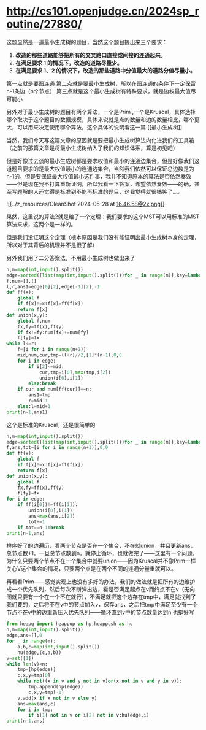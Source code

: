 # http://cs101.openjudge.cn/2024sp_routine/27880/

这题显然是一道最小生成树的题目，当然这个题目提出来三个要求：

1. **改造的那些道路能够把所有的交叉路口直接或间接的连通起来。**
2. **在满足要求 1 的情况下，改造的道路尽量少。**
3. **在满足要求 1、2 的情况下，改造的那些道路中分值最大的道路分值尽量小。**

第一点就是要图连通
第二点就是要最小生成树，所以在图连通的条件下一定保留n-1条边（n个节点）
第三点就是这个最小生成树有特殊要求，就是边权最大值尽可能小

另外对于最小生成树的题目有两个算法，一个是Prim ,一个是Kruscal，具体选择哪个取决于这个题目的数据规模，具体来说就是点的数量和边的数量相比，哪个更大，可以用来决定使用哪个算法，这个具体的说明看这一篇
[[最小生成树]]

当然，我们今天写这篇文章的原因就是要把最小生成树算法内化进我们的工具箱（之前的那篇文章是将最小生成树纳入了我们的知识体系，算是初见吧）

但是好像过去谈的最小生成树都是要求权值和最小的连通边集合，但是好像我们这道题目要求的是最大权值最小的连通边集合，当然我们依然可以保证总边数是为n-1的，但是要保证最大权值最小这件事，我并不知道原本的算法是否依然奏效——但是现在我不打算重新证明，所以我看一下答案，希望依然奏效——的确，甚至写题解的人还觉得是标准到不能再标准的题目，这我觉得就很搞笑了。。。

![[../z_resources/CleanShot 2024-05-28 at 16.46.58@2x.png]]

果然，这里说的算法2就是给了一个定理：我们要求的这个MST可以用标准的MST算法来求，这两个是一样的。

但是我们没证明这个定理（根本原因是我们没有能证明出最小生成树本身的定理，所以对于其背后的机理并不是很了解）

另外我们用了二分答案法，不用最小生成树也做出来了
```python
n,m=map(int,input().split())
edge=sorted([list(map(int,input().split()))for _ in range(m)],key=lambda x:x[2])
f,num=[],[]
l,r,ans1=edge[0][2],edge[-1][2],-1
def ff(x):
    global f
    if f[x]!=x:f[x]=ff(f[x])
    return f[x]
def union(x,y):
    global f,num
    fx,fy=ff(x),ff(y)
    if fx!=fy:num[fx]+=num[fy]
    f[fy]=fx
while l<=r:
    f=[i for i in range(n+1)]
    mid,num,cur,tmp=(l+r)//2,[1]*(n+1),0,0
    for i in edge:
        if i[2]<=mid:
            cur,tmp=i[0],max(tmp,i[2])
            union(i[0],i[1])
        else:break
    if cur and num[ff(cur)]==n:
        ans1=tmp
        r=mid-1
    else:l=mid+1
print(n-1,ans1)
```

这个是标准的Kruscal，还是很简单的
```python
n,m=map(int,input().split())
edge=sorted([list(map(int,input().split()))for _ in range(m)],key=lambda x:x[2])
f,ans,tot=[i for i in range(n+1)],0,0
def ff(x):
    global f
    if f[x]!=x:f[x]=ff(f[x])
    return f[x]
def union(x,y):
    global f
    fx,fy=ff(x),ff(y)
    f[fy]=fx
for i in edge:
    if ff(i[0])!=ff(i[1]):
        union(i[0],i[1])
        ans=max(ans,i[2])
        tot+=1
    if tot==n-1:break
print(n-1,ans)
```
排序好了的边遍历，看两个节点是否在一个集合，不在就union，并且更新ans，总节点数+1，一旦总节点数到n，就停止循环，也就做完了——这里有一个问题，为什么只要两个节点不在一个集合中就要union——因为Kruscal并不像Prim一样关心V这个集合的情况，只要两个点是在两个不同的连通分量重就可以。

再看看Prim——感觉实现上也没有多好的办法，我们的做法就是把所有的边维护成一个优先队列，然后每次不断弹出边，看是否满足起点在v而终点不在v（无向图就只要有一个在一个不在就行），不满足就把这个边存在tmp中，满足就找到了我们要的，之后将不在v中的节点加入v，保存ans，之后把tmp中满足至少有一个节点不在v中的边重新压入优先队列——循环直到v中的节点数量达到n
也挺好写
```python
from heapq import heappop as hp,heappush as hu
n,m=map(int,input().split())
edge,ans=[],0
for _ in range(m):
    a,b,c=map(int,input().split())
    hu(edge,(c,a,b))
v=set([1])
while len(v)<n:
    tmp=[hp(edge)]
    c,x,y=tmp[0]
    while not((x in v and y not in v)or(x not in v and y in v)):
        tmp.append(hp(edge))
        c,x,y=tmp[-1]
    v.add(x if x not in v else y)
    ans=max(ans,c)
    for i in tmp:
        if i[1] not in v or i[2] not in v:hu(edge,i)
print(n-1,ans)
```
